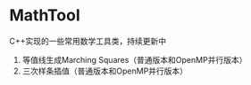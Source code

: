 MathTool
========

C++实现的一些常用数学工具类，持续更新中

1. 等值线生成Marching Squares（普通版本和OpenMP并行版本）
2. 三次样条插值（普通版本和OpenMP并行版本）
